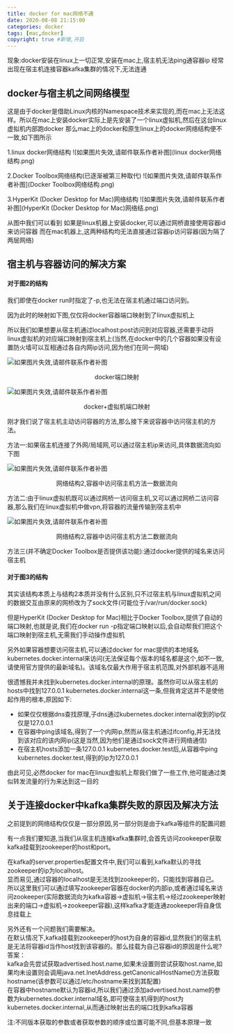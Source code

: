 ```yaml
---
title: docker for mac网络不通
date: 2020-08-08 21:15:00
categories: docker
tags: [mac,docker]
copyright: true #新增,开启
---
```


现象:docker安装在linux上一切正常,安装在mac上,宿主机无法ping通容器ip
经常出现在宿主机连接容器kafka集群的情况下,无法连通

<!--more-->

## docker与宿主机之间网络模型

这是由于docker是借助Linux内核的Namespace技术来实现的,而在mac上无法这样。所以在mac上安装docker实际上是先安装了一个linux虚拟机,然后在这台linux虚拟机内部跑docker
那么mac上的docker和原生linux上的docker网络结构便不一致,如下图所示

1.linux docker网络结构
![如果图片失效,请邮件联系作者补图](linux docker网络结构.png)

2.Docker Toolbox网络结构(已逐渐被第三种取代)
![如果图片失效,请邮件联系作者补图](Docker Toolbox网络结构.png)

3.HyperKit (Docker Desktop for Mac)网络结构
![如果图片失效,请邮件联系作者补图](HyperKit (Docker Desktop for Mac)网络结.png)

从图中我们可以看到
如果是linux机器上安装docker,可以通过网桥直接使用容器id来访问容器
而在mac机器上,这两种结构均无法直接通过容器ip访问容器(因为隔了两层网络)


## 宿主机与容器访问的解决方案
#### 对于图2的结构
我们即使在docker run时指定了-p,也无法在宿主机通过端口访问到。

因为此时的映射如下图,仅仅将docker容器端口映射到了linux虚拟机上

所以我们如果想要从宿主机通过localhost:post访问到对应容器,还需要手动将linux虚拟机的对应端口映射到宿主机上(当然,在docker中的几个容器如果没有设置防火墙可以互相通过各自内网ip访问,因为他们在同一网域)


![如果图片失效,请邮件联系作者补图](图2-1.png)
<center>docker端口映射</center>

![如果图片失效,请邮件联系作者补图](图2-2.png)
<center>docker+虚拟机端口映射</center>

刚才我们说了宿主机主动访问容器的方法,那么接下来说容器中访问宿主机的方法。

方法一:如果宿主机连接了外网/局域网,可以通过宿主机ip来访问,具体数据流向如下图

![如果图片失效,请邮件联系作者补图](图2-3.png)
<center>网络结构2,容器中访问宿主机方法一数据流向</center>

方法二:由于linux虚拟机既可以通过网桥一访问宿主机,又可以通过网桥二访问容器,那么我们在linux虚拟机中做vpn,将容器的流量传输到宿主机中

![如果图片失效,请邮件联系作者补图](图2-4.png)
<center>网络结构2,容器中访问宿主机方法二数据流向</center>

方法三(并不确定Docker Toolbox是否提供该功能):通过docker提供的域名来访问宿主机

#### 对于图3的结构
其实该结构本质上与结构2本质并没有什么区别,只不过宿主机与linux虚拟机之间的数据交互由原来的网桥改为了sock文件(可能位于/var/run/docker.sock)

但是HyperKit (Docker Desktop for Mac)相比于Docker Toolbox,提供了自动的端口映射,也就是说,我们在docker run -p指定端口映射以后,会自动帮我们把这个端口映射到宿主机,无需我们手动操作虚拟机

另外如果容器想要访问宿主机,可以通过docker for mac提供的本地域名kubernetes.docker.internal来访问(无法保证每个版本的域名都是这个,如不一致,请使用官方提供的最新域名)。该域名仅最大作用于宿主机范围,对外部机器不适用

很遗憾我并未找到kubernetes.docker.internal的原理。虽然你可以从宿主机的hosts中找到127.0.0.1 kubernetes.docker.internal这一条,但我肯定这并不是使他起作用的根本,原因如下:
+ 如果仅仅根据dns查找原理,子dns通过kubernetes.docker.internal收到的ip仅仅是127.0.0.1
+ 在容器中ping该域名,得到了一个内网ip,然而从宿主机通过ifconfig,并无法找到该对应的该内网ip(这是当然,因为他们是通过sock文件进行网络通信)
+ 在宿主机hosts添加一条127.0.0.1 kubernetes.docker.test后,从容器中ping kubernetes.docker.test,得到的ip为127.0.0.1

由此可见,必然docker for mac在linux虚拟机上帮我们做了一些工作,他可能通过类似转发流量的行为来达到这一目的

## 关于连接docker中kafka集群失败的原因及解决方法

之前提到的网络结构仅仅是一部分原因,另一部分则是由于kafka等组件的配置问题

有一点我们要知道,当我们从宿主机连接kafka集群时,会首先访问zookeeper获取kafka挂载到zookeeper的host和port。

在kafka的server.properties配置文件中,我们可以看到,kafka默认的寻找zookeeper的ip为localhost。  
显而易见,通过容器的localhost是无法找到zookeeper的，只能找到容器自己。  
所以这里我们可以通过填写zookeeper容器在docker的内部ip,或者通过域名来访问zookeeper(实际数据流向为kafka容器->虚拟机->宿主机->经过zookeeper映射出来的端口->虚拟机->zookeeper容器),这样kafka才能连通zookeeper将自身信息挂载上

另外还有一个问题我们需要解决。  
在默认情况下,kafka挂载到zookeeper的host为自身的容器id,显然我们的宿主机是无法将容器id当作host找到该容器的。那么挂载为自己容器id的原因是什么呢?  
答案：  
kafka会先尝试获取advertised.host.name,如果未设置则尝试获取host.name,如果均未设置则会调用java.net.InetAddress.getCanonicalHostName()方法获取hostname(该参数可以通过/etc/hostname来找到其配置)  
在容器中hostname默认为容器id,所以我们通过添加advertised.host.name的参数为kubernetes.docker.internal域名,即可使宿主机得到的host为kubernetes.docker.internal,从而通过映射出去的端口找到kafka容器

注:不同版本获取的参数或者获取参数的顺序或位置可能不同,但基本原理一致

